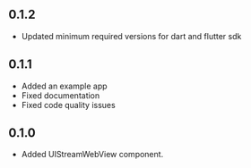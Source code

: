 ## 0.1.2

- Updated minimum required versions for dart and flutter sdk

## 0.1.1

- Added an example app
- Fixed documentation
- Fixed code quality issues

## 0.1.0

- Added UIStreamWebView component.
